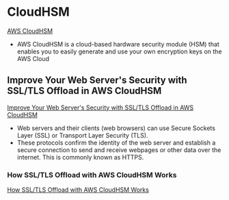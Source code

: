 # CloudHSM

[AWS CloudHSM](https://aws.amazon.com/cloudhsm)


- AWS CloudHSM is a cloud-based hardware security module (HSM) that enables you to easily generate and use your own encryption keys on the AWS Cloud


## Improve Your Web Server's Security with SSL/TLS Offload in AWS CloudHSM

[Improve Your Web Server's Security with SSL/TLS Offload in AWS CloudHSM](https://docs.aws.amazon.com/cloudhsm/latest/userguide/ssl-offload.html)

- Web servers and their clients (web browsers) can use Secure Sockets Layer (SSL) or Transport Layer Security (TLS). 
- These protocols confirm the identity of the web server and establish a secure connection to send and receive webpages or other data over the internet. This is commonly known as HTTPS.


### How SSL/TLS Offload with AWS CloudHSM Works


[How SSL/TLS Offload with AWS CloudHSM Works](https://docs.aws.amazon.com/cloudhsm/latest/userguide/ssl-offload-overview.html)

